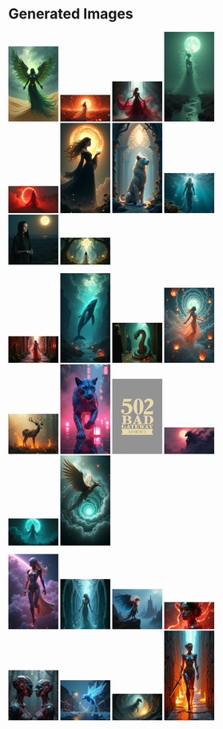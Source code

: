 # Generated Images



<img src="2025_07_30_01.png" width="100"/> <img src="2025_07_30_02.png" width="100"/> <img src="2025_07_30_03.png" width="100"/> <img src="2025_07_30_04.png" width="100"/> <img src="2025_07_30_05.png" width="100"/> <img src="2025_07_30_06.png" width="100"/> <img src="2025_07_30_07.png" width="100"/> <img src="2025_07_30_08.png" width="100"/> <img src="2025_07_30_09.png" width="100"/> <img src="2025_07_30_10.png" width="100"/>

<img src="2025_07_30_11.png" width="100"/> <img src="2025_07_30_12.png" width="100"/> <img src="2025_07_30_13.png" width="100"/> <img src="2025_07_30_14.png" width="100"/> <img src="2025_07_30_15.png" width="100"/> <img src="2025_07_30_16.png" width="100"/> <img src="2025_07_30_17.png" width="100"/> <img src="2025_07_30_18.png" width="100"/> <img src="2025_07_30_19.png" width="100"/> <img src="2025_07_30_20.png" width="100"/>

<img src="2025_07_30_21.png" width="100"/> <img src="2025_07_30_22.png" width="100"/> <img src="2025_07_30_23.png" width="100"/> <img src="2025_07_30_24.png" width="100"/> <img src="2025_07_30_25.png" width="100"/> <img src="2025_07_30_26.png" width="100"/> <img src="2025_07_30_27.png" width="100"/> <img src="2025_07_30_28.png" width="100"/>
